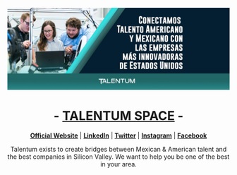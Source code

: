 <p align="center">
  <a href="https://talentum.space/"><img src="./assets/img1.png" alt="Talentum Space"></a>
</p>

<h1 align="center">-  <a href="https://talentum.space/">TALENTUM SPACE</a>  -</h1>

<p align="center">
  <strong><a href="https://talentum.space/">Official Website</a></strong> |
  <strong><a href="https://www.linkedin.com/company/talentumspace/">LinkedIn</a></strong> |
  <strong><a href="https://twitter.com/TalentumSpace">Twitter</a></strong> |
  <strong><a href="https://www.instagram.com/talentum_space/">Instagram</a></strong> |
  <strong><a href="https://www.facebook.com/TalentumSpace">Facebook</a></strong>
</p>

<p align="center">Talentum exists to create bridges between Mexican & American talent and the best companies in
Silicon Valley. We want to help you be one of the best in your area.</p>

